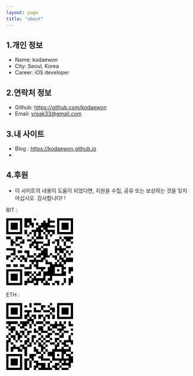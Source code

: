 ```yaml
---
layout: page
title: "about"
---
```

## 1.개인 정보
- Name: kodaewon
- City: Seoul, Korea
- Career: iOS developer

## 2.연락처 정보
- Github: <a href="https://github.com/kodaewon" target="_blank">https://github.com/kodaewon</a>
- Email: yreak33@gmail.com

## 3.내 사이트
- Blog : <a href="https://kodaewon.github.io" target="_blank">https://kodaewon.github.io</a>
- 


## 4.후원
- 이 사이트의 내용이 도움이 되었다면, 지원을 수집, 공유 또는 보상하는 것을 잊지 마십시오. 감사합니다! ! 

BIT :
<div style="width:180px">
    <img width="180" height="180" src="/images/donate_bit.png"/>
</div>

ETH :  
<div style="width:180px">
    <img width="180" height="180" src="/images/donate_eth.png"/>
</div>